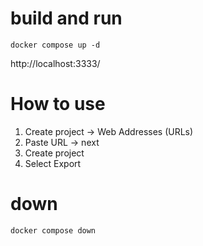 # build and run
```
docker compose up -d
```

http://localhost:3333/


# How to use
1. Create project -> Web Addresses (URLs) 
2. Paste URL -> next
3. Create project
4. Select Export

# down
```
docker compose down
```

